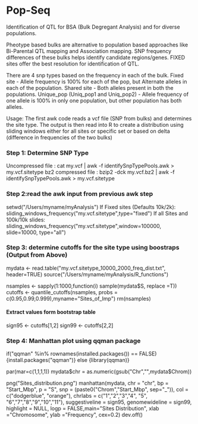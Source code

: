 # Pop-Seq
Identification of QTL for BSA (Bulk Degregant Analysis) and for diverse populations. 

Pheotype based bulks are alternative to population based approaches like Bi-Parental QTL mapping and Association mapping.
SNP frequency differences of these bulks helps identify candidate regions/genes. FIXED sites offer the best resolution for identification of QTL.

There are 4 snp types based on the frequency in each of the bulk.
Fixed site - Allele frequency is 100% for each of the pop, but Alternate alleles in each of the population.
Shared site - Both alleles present in both the populations.
Unique_pop (Uniq_pop1 and Uniq_pop2) - Allele frequency of one allele is 100% in only one population, but other population has both alleles. 


Usage:
The first awk code reads a vcf file (SNP from bulks) and determines the site type. The output is then read into R to create a distribution using sliding windows either for all sites or specific set or based on delta 
(difference in frequencies of the two bulks)

### Step 1: Determine SNP Type
Uncompressed file : cat my.vcf | awk -f identifySnpTypePools.awk > my.vcf.sitetype
bz2 compressed file : bzip2 -dck my.vcf.bz2 | awk -f identifySnpTypePools.awk > my.vcf.sitetype

### Step 2:read the awk input from previous awk step
setwd("/Users/myname/myAnalysis")
If Fixed sites (Defaults 10k/2k): sliding_windows_frequency("my.vcf.sitetype",type="fixed")
If all Sites and 100k/10k slides: sliding_windows_frequency("my.vcf.sitetype",window=100000, slide=10000, type="all")

### Step 3: determine cutoffs for the site type using boostraps (Output from Above)
mydata <- read.table("my.vcf.sitetype_10000_2000_freq_dist.txt", header=TRUE)
source("/Users/myname/myAnalysis/R_functions")

nsamples <- sapply(1:1000,function(i) sample(mydata$S, replace =T))
cutoffs <- quantile_cutoffs(nsamples, probs = c(0.95,0.99,0.999),myname="Sites_of_Imp")
rm(nsamples)

#### Extract values form bootstrap table
sign95 <- cutoffs[1,2]
sign99 <- cutoffs[2,2]

### Step 4: Manhattan plot using qqman package
if("qqman" %in% rownames(installed.packages()) == FALSE)
{install.packages("qqman")} else
{library(qqman)}

par(mar=c(1,1,1,1))
mydata$chr = as.numeric(gsub("Chr","",mydata$Chrom))

png("Sites_distribution.png")
manhattan(mydata, chr = "chr", bp = "Start_Mbp", p = "S", snp = (paste0("Chrom","Start_Mbp", sep="_")),
col = c("dodgerblue", "orange"), chrlabs = c("1","2","3","4", "5", "6","7","8","9","10","11"),
suggestiveline = sign95, genomewideline = sign99,
highlight = NULL, logp = FALSE,main="Sites Distribution",
xlab ="Chromosome", ylab ="Frequency", cex=0.2)
dev.off()



